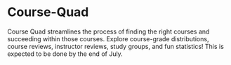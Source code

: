 # Course-Quad
Course Quad streamlines the process of finding the right courses and succeeding within those courses. Explore course-grade distributions, course reviews, instructor reviews, study groups, and fun statistics! This is expected to be done by the end of July.

